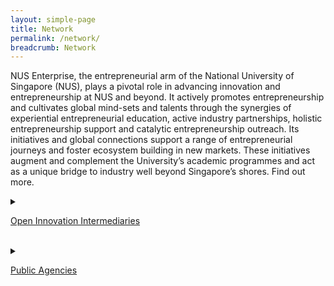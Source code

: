```yaml
---
layout: simple-page
title: Network
permalink: /network/
breadcrumb: Network
---
```


NUS Enterprise, the entrepreneurial arm of the National University of Singapore (NUS), plays a pivotal role in advancing innovation and entrepreneurship at NUS and beyond. It actively promotes entrepreneurship and cultivates global mind-sets and talents through the synergies of experiential entrepreneurial education, active industry partnerships, holistic entrepreneurship support and catalytic entrepreneurship outreach. Its initiatives and global connections support a range of entrepreneurial journeys and foster ecosystem building in new markets. These initiatives augment and complement the University’s academic programmes and act as a unique bridge to industry well beyond Singapore’s shores. Find out more.

<details>
  <summary><p><u>Open Innovation Intermediaries</u></p></summary>
   <p><ACE, Agorize, APIX, BlueChilli, Budding Innovation, ICMG Singapore, NTUitive, NUS Enterprise, Padang & Co., Plug & Play, Rise, TNB Ventures, IoT Tribe, Xnode, Rainmaking, In.Labs
</p> 
  </details>
<br>
<details>
  <summary><p><u>Public Agencies</u></p></summary>
   <p><ESG, IMDA’s OIP, STB, BCA, HDB, GovTech, JTC, Sentosa Development Corporation, NEA, SFA </p> 
  </details>
<br>

